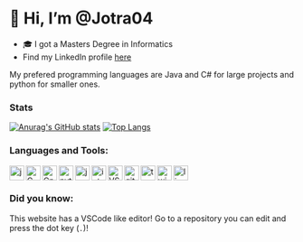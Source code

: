 # 👋 Hi, I’m @Jotra04

- 🎓 I got a Masters Degree in Informatics
- Find my LinkedIn profile [here](https://www.linkedin.com/in/jonas-desloovere-353a28233/)

My prefered programming languages are Java and C# for large projects and python for smaller ones.

### Stats

[![Anurag's GitHub stats](https://github-readme-stats.vercel.app/api?username=Jotra04&show_icons=true&theme=transparent)](https://github.com/anuraghazra/github-readme-stats)
[![Top Langs](https://github-readme-stats.vercel.app/api/top-langs/?username=Jotra04&theme=transparent&layout=compact)](https://github.com/anuraghazra/github-readme-stats)

### Languages and Tools:

<img alt="java"          width="26px" align="left" src="https://img.icons8.com/color/240/000000/java-coffee-cup-logo.png">
<img alt="C"             width="26px" align="left" src="https://upload.wikimedia.org/wikipedia/commons/3/35/The_C_Programming_Language_logo.svg">
<img alt="Cpp"           width="26px" align="left" src="https://upload.wikimedia.org/wikipedia/commons/1/18/ISO_C%2B%2B_Logo.svg">
<img alt="python"        width="26px" align="left" src="https://img.icons8.com/color/240/000000/python.png">
<img alt="js"            width="26px" align="left" src="https://upload.wikimedia.org/wikipedia/commons/9/99/Unofficial_JavaScript_logo_2.svg">
<img alt="intelliJ idea" width="26px" align="left" src="https://img.icons8.com/color/240/000000/intellij-idea.png" />
<img alt="VScode"        width="26px" align="left" src="https://img.icons8.com/fluent/240/000000/visual-studio-code-2019.png" />
<img alt="git"           width="26px" align="left" src="https://upload.wikimedia.org/wikipedia/commons/3/3f/Git_icon.svg">
<img alt="terminal"      width="26px" align="left" src="https://upload.wikimedia.org/wikipedia/commons/d/da/GNOME_Terminal_icon_2019.svg">
<img alt="windows"       width="26px" align="left" src="https://img.icons8.com/color/240/000000/windows-10.png">
<img alt="linux"         width="26px"              src="https://img.icons8.com/color/96/000000/linux.png">

### Did you know:

This website has a VSCode like editor! Go to a repository you can edit and press the dot key (`.`)!
